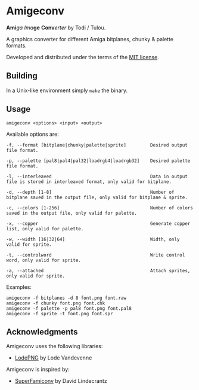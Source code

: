 # Amigeconv
**Ami**_ga_ _Ima_**ge** **Conv**_erter_ by Todi / Tulou.

A graphics converter for different Amiga bitplanes, chunky & palette formats.

Developed and distributed under the terms of the [MIT license](./LICENSE).

## Building

In a Unix-like environment simply `make` the binary.

## Usage

	amigeconv <options> <input> <output>

Available options are:

	-f, --format [bitplane|chunky|palette|sprite]         Desired output file format.

	-p, --palette [pal8|pal4|pal32|loadrgb4|loadrgb32]    Desired palette file format.

	-l, --interleaved                                     Data in output file is stored in interleaved format, only valid for bitplane.

	-d, --depth [1-8]                                     Number of bitplane saved in the output file, only valid for bitplane & sprite.

	-c, --colors [1-256]                                  Number of colors saved in the output file, only valid for palette.

	-x, --copper                                          Generate copper list, only valid for palette.

	-w, --width [16|32|64]                                Width, only valid for sprite.

	-t, --controlword                                     Write control word, only valid for sprite.

	-a, --attached                                        Attach sprites, only valid for sprite.

Examples:

	amigeconv -f bitplanes -d 8 font.png font.raw
	amigeconv -f chunky font.png font.chk
	amigeconv -f palette -p pal8 font.png font.pal8
	amigeconv -f sprite -t font.png font.spr

## Acknowledgments
Amigeconv uses the following libraries:

* [LodePNG](http://lodev.org/lodepng/) by Lode Vandevenne

Amigeconv is inspired by:

* [SuperFamiconv](https://github.com/Optiroc/SuperFamiconv) by David Lindecrantz
